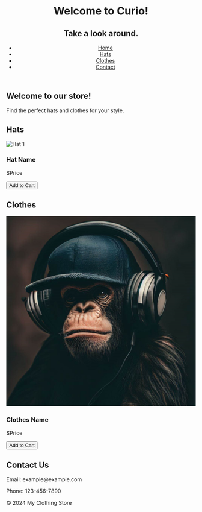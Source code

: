<!DOCTYPE html>
<html lang="en">
<head>
    <meta charset="UTF-8">
    <meta name="viewport" content="width=device-width, initial-scale=1.0">
    <title>Curio</title>
    <link rel="main" href="styles.css">
</head>
<body>
    <header>
        <h1>Welcome to Curio!</h1>
        <h2>Take a look around.</h2>
        <nav>
            <ul>
                <li><a href="#home">Home</a></li>
                <li><a href="#hats">Hats</a></li>
                <li><a href="#clothes">Clothes</a></li>
                <li><a href="#contact">Contact</a></li>
            </ul>
        </nav>
    </header>
    <section id="home">
        <h2>Welcome to our store!</h2>
        <p>Find the perfect hats and clothes for your style.</p>
    </section>
    <section id="hats">
        <h2>Hats</h2>
        <!-- Add your hat products here -->
        <div class="product">
            <img src="hat1.jpg" alt="Hat 1">
            <h3>Hat Name</h3>
            <p>$Price</p>
            <button>Add to Cart</button>
        </div>
        <!-- Repeat the above structure for each hat -->
    </section>
    <section id="clothes">
        <h2>Clothes</h2>
        <!-- Add your clothes products here -->
        <div class="product">
            <img src="chimp-8055049.jpg" alt="Clothes 1">
            <h3>Clothes Name</h3>
            <p>$Price</p>
            <button>Add to Cart</button>
        </div>
        <!-- Repeat the above structure for each clothing item -->
    </section>
    <section id="contact">
        <h2>Contact Us</h2>
        <p>Email: example@example.com</p>
        <p>Phone: 123-456-7890</p>
    </section>
    <footer>
        <p>&copy; 2024 My Clothing Store</p>
    </footer>
    <script src="script.js"></script>
</body>
</html>
